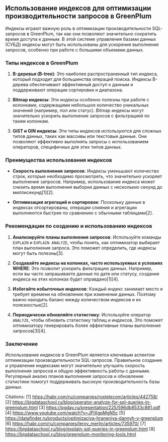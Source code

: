 ## Использование индексов для оптимизации производительности запросов в GreenPlum

Индексы играют важную роль в оптимизации производительности SQL-запросов в GreenPlum, так как они позволяют значительно сократить время доступа к данным. В этой системе управления базами данных (СУБД) индексы могут быть использованы для ускорения выполнения запросов, особенно при работе с большими объемами данных.

### Типы индексов в GreenPlum

1. **B-деревья (B-tree)**: Это наиболее распространенный тип индекса, который подходит для большинства операций поиска. Индексы B-дерева обеспечивают эффективный доступ к данным и поддерживают операции сортировки и диапазона.

2. **Bitmap индексы**: Эти индексы особенно полезны при работе с колонками, содержащими небольшое количество уникальных значений (например, пол или статус). Bitmap индексы могут значительно ускорить выполнение запросов с фильтрацией по таким колонкам.

3. **GiST и GIN индексы**: Эти типы индексов используются для сложных типов данных, таких как массивы или текстовые данные. Они позволяют эффективно выполнять запросы с использованием операторов, специфичных для этих типов данных.

### Преимущества использования индексов

- **Скорость выполнения запросов**: Индексы уменьшают количество строк, которые необходимо просмотреть, что значительно ускоряет выполнение запросов. Например, использование индекса может снизить время выполнения выборки данных с нескольких секунд до миллисекунд[1][2].

- **Оптимизация агрегаций и сортировок**: Поскольку данные в индексах отсортированы, операции слияния и агрегации выполняются быстрее по сравнению с обычными таблицами[2].

### Рекомендации по созданию и использованию индексов

1. **Анализируйте планы выполнения запросов**: Используйте команды `EXPLAIN` и `EXPLAIN ANALYZE`, чтобы понять, как оптимизатор выбирает план выполнения запроса. Это поможет определить, где индексы могут быть полезны[3].

2. **Создавайте индексы на колонках, часто используемых в условиях WHERE**: Это позволит ускорить фильтрацию данных. Например, если вы часто запрашиваете данные по дате или статусу, создание индекса на этих колонках будет оправдано[1][4].

3. **Избегайте избыточных индексов**: Каждый индекс занимает место и требует времени на обновление при изменении данных. Поэтому важно находить баланс между количеством индексов и их полезностью[2].

4. **Периодически обновляйте статистику**: Используйте оператор `ANALYZE`, чтобы обновить статистику таблиц и индексов. Это поможет оптимизатору генерировать более эффективные планы выполнения запросов[3][4].

### Заключение

Использование индексов в GreenPlum является ключевым аспектом оптимизации производительности SQL-запросов. Правильное создание и управление индексами могут значительно улучшить скорость выполнения запросов и общую эффективность работы с данными. Регулярный анализ планов выполнения запросов и обновление статистики помогут поддерживать высокую производительность базы данных.

Citations:
[1] https://habr.com/ru/companies/rostelecom/articles/442758/
[2] https://bigdataschool.ru/blog/operator-analyze-for-sql-queries-in-greenplum.html
[3] https://pgday.ru/presentation/225/596db8533c881.pdf
[4] https://www.youtube.com/watch?v=JPiXgpMgN5c
[5] https://datafinder.ru/products/optimizaciya-hraneniya-dannyh-v-greenplum
[6] https://habr.com/ru/companies/leroy_merlin/articles/735970/
[7] https://bigdataschool.ru/blog/explain-sql-queries-in-greenplum.html
[8] https://bigdataschool.ru/blog/greenplum-monitoring-tools.html